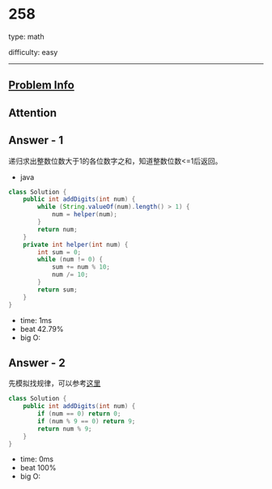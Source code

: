 
# 258
type: math

difficulty: easy

---

## [Problem Info][problem_link]

## Attention

## Answer - 1
递归求出整数位数大于1的各位数字之和，知道整数位数<=1后返回。

- java

```java
class Solution {
    public int addDigits(int num) {
        while (String.valueOf(num).length() > 1) {
            num = helper(num);
        }
        return num;
    }
    private int helper(int num) {
        int sum = 0;
        while (num != 0) {
            sum += num % 10;
            num /= 10;
        }
        return sum;
    }
}
```
- time: 1ms
- beat 42.79%
- big O:

## Answer - 2
先模拟找规律，可以参考[这里][1]

```java
class Solution {
    public int addDigits(int num) {
        if (num == 0) return 0;
        if (num % 9 == 0) return 9;
        return num % 9;
    }
}
```
- time: 0ms
- beat 100%
- big O:

[problem_link]: https://leetcode-cn.com/problems/add-digits/
[1]: https://leetcode.com/problems/add-digits/discuss/1754098/Simple-Math's-Approach-oror-Easy-Solution

